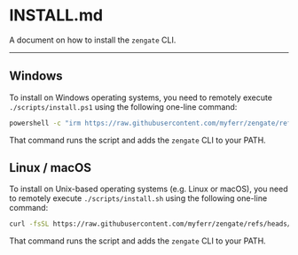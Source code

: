 # INSTALL.md

A document on how to install the `zengate` CLI.

---

## Windows

To install on Windows operating systems, you need to remotely execute `./scripts/install.ps1` using the following one-line command:

```sh
powershell -c "irm https://raw.githubusercontent.com/myferr/zengate/refs/heads/main/cli/scripts/install.ps1 | iex"
```

That command runs the script and adds the `zengate` CLI to your PATH.

## Linux / macOS

To install on Unix-based operating systems (e.g. Linux or macOS), you need to remotely execute `./scripts/install.sh` using the following one-line command:

```sh
curl -fsSL https://raw.githubusercontent.com/myferr/zengate/refs/heads/main/cli/scripts/install.sh | bash
```

That command runs the script and adds the `zengate` CLI to your PATH.
